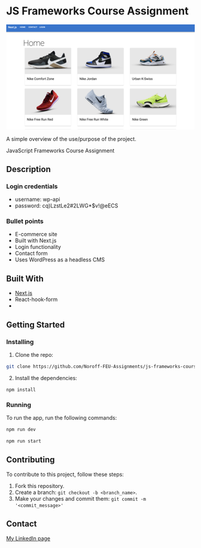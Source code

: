 # JS Frameworks Course Assignment

![image](/public/Skjermbilde%202022-12-18%20kl.%2022.23.06.png)

A simple overview of the use/purpose of the project.

JavaScript Frameworks Course Assignment

## Description

### Login credentials

- username: wp-api
- password: cq)LzstLe2#2LWG*$v!@eECS

### Bullet points

- E-commerce site
- Built with Next.js
- Login functionality
- Contact form
- Uses WordPress as a headless CMS

## Built With

- [Next.js](https://nextjs.org/)
- React-hook-form
-

## Getting Started

### Installing

1. Clone the repo:

```bash
git clone https://github.com/Noroff-FEU-Assignments/js-frameworks-course-assignment-Moa2405.git
```

2. Install the dependencies:

```
npm install
```

### Running

To run the app, run the following commands:

```bash
npm run dev
```

```bash
npm run start
```

## Contributing

To contribute to this project, follow these steps:

1. Fork this repository.
2. Create a branch: `git checkout -b <branch_name>`.
3. Make your changes and commit them: `git commit -m '<commit_message>'`


## Contact

[My LinkedIn page](https://www.linkedin.com/in/mohamed-mokadem-9a9290242/)
